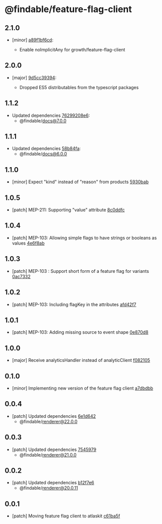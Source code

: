# @findable/feature-flag-client

## 2.1.0
- [minor] [a89f1bf6cd](https://github.com/fnamazing/uiKit/commits/a89f1bf6cd):

  - Enable noImplicitAny for growth/feature-flag-client

## 2.0.0
- [major] [9d5cc39394](https://github.com/fnamazing/uiKit/commits/9d5cc39394):

  - Dropped ES5 distributables from the typescript packages

## 1.1.2
- Updated dependencies [76299208e6](https://github.com/fnamazing/uiKit/commits/76299208e6):
  - @findable/docs@7.0.0

## 1.1.1
- Updated dependencies [58b84fa](https://github.com/fnamazing/uiKit/commits/58b84fa):
  - @findable/docs@6.0.0

## 1.1.0

- [minor] Expect "kind" instead of "reason" from products [5930bab](https://github.com/fnamazing/uiKit/commits/5930bab)

## 1.0.5

- [patch] MEP-211: Supporting "value" attribute [8c0ddfc](https://github.com/fnamazing/uiKit/commits/8c0ddfc)

## 1.0.4

- [patch] MEP-103: Allowing simple flags to have strings or booleans as values [4e6f8ab](https://github.com/fnamazing/uiKit/commits/4e6f8ab)

## 1.0.3

- [patch] MEP-103 : Support short form of a feature flag for variants [0ac7332](https://github.com/fnamazing/uiKit/commits/0ac7332)

## 1.0.2

- [patch] MEP-103: Including flagKey in the attributes [afd42f7](https://github.com/fnamazing/uiKit/commits/afd42f7)

## 1.0.1

- [patch] MEP-103: Adding missing source to event shape [0e870d8](https://github.com/fnamazing/uiKit/commits/0e870d8)

## 1.0.0

- [major] Receive analyticsHandler instead of analyticClient [f082105](https://github.com/fnamazing/uiKit/commits/f082105)

## 0.1.0

- [minor] Implementing new version of the feature flag client [a7dbdbb](https://github.com/fnamazing/uiKit/commits/a7dbdbb)

## 0.0.4

- [patch] Updated dependencies [6e1d642](https://github.com/fnamazing/uiKit/commits/6e1d642)
  - @findable/renderer@22.0.0

## 0.0.3

- [patch] Updated dependencies [7545979](https://github.com/fnamazing/uiKit/commits/7545979)
  - @findable/renderer@21.0.0

## 0.0.2

- [patch] Updated dependencies [b12f7e6](https://github.com/fnamazing/uiKit/commits/b12f7e6)
  - @findable/renderer@20.0.11

## 0.0.1

- [patch] Moving feature flag client to atlaskit [c61ba5f](https://github.com/fnamazing/uiKit/commits/c61ba5f)
